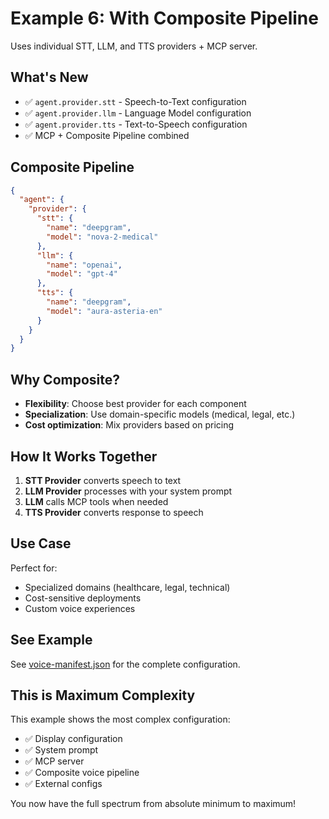 # Example 6: With Composite Pipeline

Uses individual STT, LLM, and TTS providers + MCP server.

## What's New

- ✅ `agent.provider.stt` - Speech-to-Text configuration
- ✅ `agent.provider.llm` - Language Model configuration
- ✅ `agent.provider.tts` - Text-to-Speech configuration
- ✅ MCP + Composite Pipeline combined

## Composite Pipeline

```json
{
  "agent": {
    "provider": {
      "stt": {
        "name": "deepgram",
        "model": "nova-2-medical"
      },
      "llm": {
        "name": "openai",
        "model": "gpt-4"
      },
      "tts": {
        "name": "deepgram",
        "model": "aura-asteria-en"
      }
    }
  }
}
```

## Why Composite?

- **Flexibility**: Choose best provider for each component
- **Specialization**: Use domain-specific models (medical, legal, etc.)
- **Cost optimization**: Mix providers based on pricing

## How It Works Together

1. **STT Provider** converts speech to text
2. **LLM Provider** processes with your system prompt
3. **LLM** calls MCP tools when needed
4. **TTS Provider** converts response to speech

## Use Case

Perfect for:

- Specialized domains (healthcare, legal, technical)
- Cost-sensitive deployments
- Custom voice experiences

## See Example

See [voice-manifest.json](./voice-manifest.json) for the complete configuration.

## This is Maximum Complexity

This example shows the most complex configuration:

- ✅ Display configuration
- ✅ System prompt
- ✅ MCP server
- ✅ Composite voice pipeline
- ✅ External configs

You now have the full spectrum from absolute minimum to maximum!
